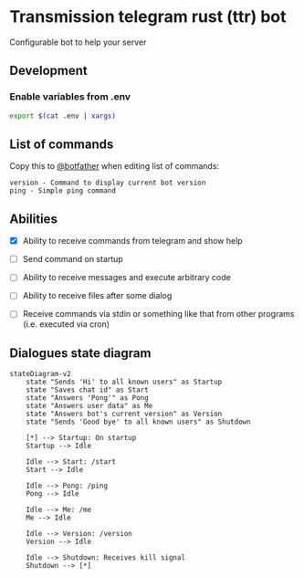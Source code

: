 # Transmission telegram rust (ttr) bot

Configurable bot to help your server

## Development

### Enable variables from .env

```bash
export $(cat .env | xargs)
```

## List of commands

Copy this to [@botfather](https://telegram.me/BotFather) when editing list of commands:

```text
version - Command to display current bot version
ping - Simple ping command
```

## Abilities

- [x] Ability to receive commands from telegram and show help

- [ ] Send command on startup

- [ ] Ability to receive messages and execute arbitrary code

- [ ] Ability to receive files after some dialog

- [ ] Receive commands via stdin or something like that from other programs (i.e. executed via cron)

## Dialogues state diagram

```mermaid
stateDiagram-v2
    state "Sends 'Hi' to all known users" as Startup
    state "Saves chat id" as Start
    state "Answers 'Pong'" as Pong
    state "Answers user data" as Me
    state "Answers bot's current version" as Version
    state "Sends 'Good bye' to all known users" as Shutdown

    [*] --> Startup: On startup
    Startup --> Idle

    Idle --> Start: /start
    Start --> Idle

    Idle --> Pong: /ping
    Pong --> Idle

    Idle --> Me: /me
    Me --> Idle

    Idle --> Version: /version
    Version --> Idle

    Idle --> Shutdown: Receives kill signal
    Shutdown --> [*]
```
